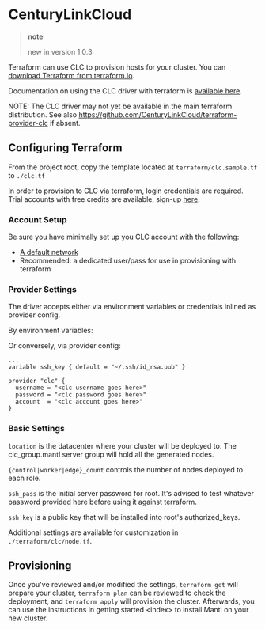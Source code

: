 # CenturyLinkCloud

> **note**
> 
> new in version 1.0.3

Terraform can use CLC to provision hosts for your cluster. You can
[download Terraform from
terraform.io](https://www.terraform.io/downloads.html).

Documentation on using the CLC driver with terraform is [available
here](https://www.terraform.io/docs/providers/clc/index.html).

NOTE: The CLC driver may not yet be available in the main terraform
distribution. See also
<https://github.com/CenturyLinkCloud/terraform-provider-clc> if absent.

## Configuring Terraform

From the project root, copy the template located at
`terraform/clc.sample.tf` to `./clc.tf`

In order to provision to CLC via terraform, login credentials are
required. Trial accounts with free credits are available, sign-up
[here](https://www.ctl.io).

### Account Setup

Be sure you have minimally set up you CLC account with the following:

  - [A default network](https://control.ctl.io/Network/network/Create)
  - Recommended: a dedicated user/pass for use in provisioning with
    terraform

### Provider Settings

The driver accepts either via environment variables or credentials
inlined as provider config.

By environment variables:

Or conversely, via provider config:

``` sourceCode json
...
variable ssh_key { default = "~/.ssh/id_rsa.pub" }

provider "clc" {
  username = "<clc username goes here>"
  password = "<clc password goes here>"
  account  = "<clc account goes here>"
}
```

### Basic Settings

`location` is the datacenter where your cluster will be deployed to. The
clc\_group.mantl server group will hold all the generated nodes.

`{control|worker|edge}_count` controls the number of nodes deployed to
each role.

`ssh_pass` is the initial server password for root. It's advised to test
whatever password provided here before using it against terraform.

`ssh_key` is a public key that will be installed into root's
authorized\_keys.

Additional settings are available for customization in
`./terraform/clc/node.tf`.

## Provisioning

Once you've reviewed and/or modified the settings, `terraform get` will
prepare your cluster, `terraform plan` can be reviewed to check the
deployment, and `terraform apply` will provision the cluster.
Afterwards, you can use the instructions in getting
started \<index\> to install Mantl on your new cluster.

